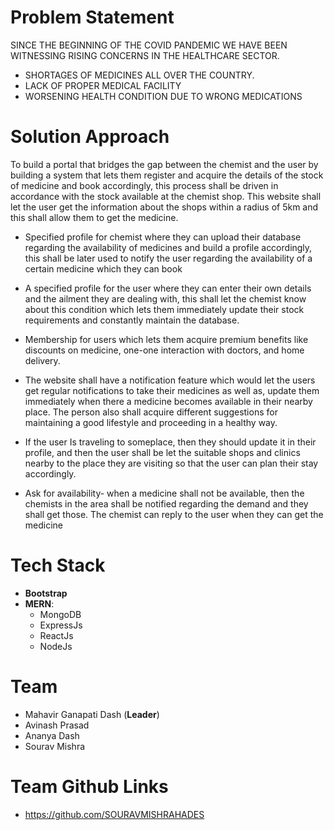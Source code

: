 
# Problem Statement

SINCE THE BEGINNING OF THE COVID PANDEMIC WE HAVE BEEN WITNESSING RISING CONCERNS IN THE HEALTHCARE SECTOR.

- SHORTAGES OF MEDICINES ALL OVER THE COUNTRY.
- LACK OF PROPER MEDICAL FACILITY
- WORSENING HEALTH CONDITION DUE TO WRONG MEDICATIONS

# Solution Approach

To build a portal that bridges the gap between the chemist and the user by building a system that lets them register and acquire the details of the stock of medicine and book accordingly, this process shall be driven in accordance with the stock available at the chemist shop. This website shall let the user get the information about the shops within a radius of 5km and this shall allow them to get the medicine.

- Specified profile for chemist where they can upload their database regarding the availability of medicines and build a profile accordingly, this shall be later used to notify the user regarding the availability of a certain medicine which they can book

- A specified profile for the user where they can enter their own details and the ailment they are dealing with, this shall let the chemist know about this condition which lets them immediately update their stock requirements and constantly maintain the database.

- Membership for users which lets them acquire premium benefits like discounts on medicine, one-one interaction with doctors, and home delivery.

- The website shall have a notification feature which would let the users get regular notifications to take their medicines as well as, update them immediately when there a medicine becomes available in their nearby place. The person also shall acquire different suggestions for maintaining a good lifestyle and proceeding in a healthy way.

- If the user Is traveling to someplace, then they should update it in their profile, and then the user shall be let the suitable shops and clinics nearby to the place they are visiting so that the user can plan their stay accordingly.

- Ask for availability- when a medicine shall not be available, then the chemists in the area shall be notified regarding the demand and they shall get those. The chemist can reply to the user when they can get the medicine

# Tech Stack
- **Bootstrap**
- **MERN**: 
	- MongoDB
	- ExpressJs
	- ReactJs
	- NodeJs
					

# Team
- Mahavir Ganapati Dash (**Leader**)
- Avinash Prasad
- Ananya Dash
- Sourav Mishra

# Team Github Links
- https://github.com/SOURAVMISHRAHADES
